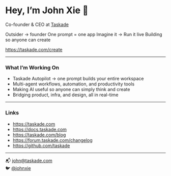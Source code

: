 # Hey, I’m John Xie 👋

Co-founder & CEO at [Taskade](https://taskade.com)  

Outsider → founder
One prompt = one app
Imagine it → Run it live
Building so anyone can create

https://taskade.com/create

---

### What I’m Working On

- Taskade Autopilot → one prompt builds your entire workspace  
- Multi-agent workflows, automation, and productivity tools  
- Making AI useful so anyone can simply think and create  
- Bridging product, infra, and design, all in real-time

---

### Links

- https://taskade.com  
- https://docs.taskade.com  
- https://taskade.com/blog  
- https://forum.taskade.com/changelog  
- https://github.com/taskade

---

📬 [john@taskade.com](mailto:john@taskade.com)  
🐦 [@johnxie](https://x.com/johnxie)  
